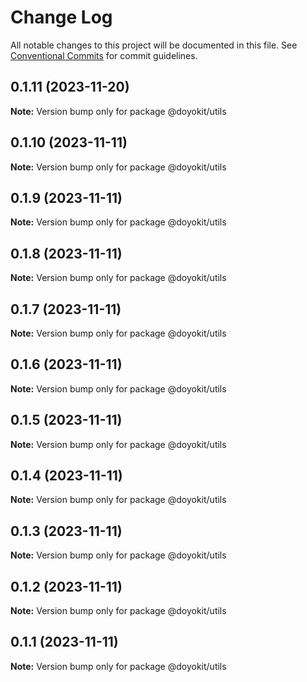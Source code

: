 # Change Log

All notable changes to this project will be documented in this file.
See [Conventional Commits](https://conventionalcommits.org) for commit guidelines.

## 0.1.11 (2023-11-20)

**Note:** Version bump only for package @doyokit/utils





## 0.1.10 (2023-11-11)

**Note:** Version bump only for package @doyokit/utils





## 0.1.9 (2023-11-11)

**Note:** Version bump only for package @doyokit/utils





## 0.1.8 (2023-11-11)

**Note:** Version bump only for package @doyokit/utils





## 0.1.7 (2023-11-11)

**Note:** Version bump only for package @doyokit/utils





## 0.1.6 (2023-11-11)

**Note:** Version bump only for package @doyokit/utils





## 0.1.5 (2023-11-11)

**Note:** Version bump only for package @doyokit/utils





## 0.1.4 (2023-11-11)

**Note:** Version bump only for package @doyokit/utils





## 0.1.3 (2023-11-11)

**Note:** Version bump only for package @doyokit/utils





## 0.1.2 (2023-11-11)

**Note:** Version bump only for package @doyokit/utils





## 0.1.1 (2023-11-11)

**Note:** Version bump only for package @doyokit/utils
